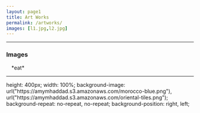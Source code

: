 ```yaml
---
layout: page1
title: Art Works
permalink: /artworks/
images: [l1.jpg,l2.jpg]
---
```


***

### Images

<img height="10" src="{{site.baseurl}}/images/l8.jpg" width="10"/>
*eat*

***

<div>
    height: 400px;
    width: 100%;
    background-image:
    url("https://amymhaddad.s3.amazonaws.com/morocco-blue.png"),
    url("https://amymhaddad.s3.amazonaws.com/oriental-tiles.png");
    background-repeat: no-repeat, no-repeat;
    background-position: right, left;
</div>